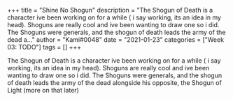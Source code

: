 +++
title = "Shine No Shogun"
description = "The Shogun of Death is a character ive been working on for a while ( i say working, its an idea in my head). Shoguns are really cool and ive been wanting to draw one so i did. The Shoguns were generals, and the shogun of death leads the army of the dead a..."
author = "Kami#0048"
date = "2021-01-23"
categories = ["Week 03: TODO"]
tags = []
+++

The Shogun of Death is a character ive been working on for a while ( i say working, its an idea in my head). Shoguns are really cool and ive been wanting to draw one so i did. The Shoguns were generals, and the shogun of death leads the army of the dead alongside his opposite, the Shogun of Light (more on that later)

